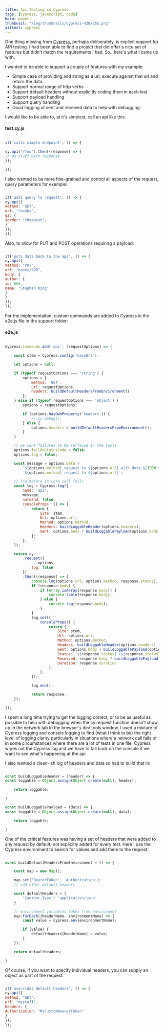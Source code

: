 ```yaml
---
title: Api Testing in Cypress
tags: [cypress, javascript, code]
hero: power
thumbnail: "/img/thumbnails/cypress-420x255.png"
alttext: cypress
---
```


One thing missing from [Cypress](https://cypress.io), perhaps deliberately, is explicit support for API testing. I had been able to find a project that
did offer a nice set of features but didn't match the requirements I had. So...here's what I came up with.

I wanted to be able to support a couple of features with my example:

- Simple case of providing and string as a url, execute against that url and return the data.
- Support normal range of http verbs
- Support default headers without explicitly coding them in each test
- Support payload handling
- Support query handling
- Good logging of sent and received data to help with debugging

I would like to be able to, at it's simplest, call an api like this:

#### test.cy.js

```javascript

it('calls simple endpoint', () => {

cy.api("/foo").then((response) => {
// do stuff with response
});

});

```

I also wanted to be more fine-grained and control all aspects of the request, query parameters for example:

```javascript

it('adds query to request', () => {
cy.api({
method: "GET",
url: "/books",
qs: {
$order: "cheapest",
}
});
});

```

Also, to allow for PUT and POST operations requiring a payload:

```javascript

it('puts data back to the api', () => {
cy.api({
method: "PUT",
url: "books/999",
body: {
author: {
id: 666,
name: 'Stephen King'
}
}
});
});

```

For the implementation, custom commands are added to Cypress in the e2e.js file in the support folder:

#### e2e.js

```javascript

Cypress.Commands.add('api', (requestOptions) => {

    const stem = Cypress.config('baseUrl');

    let options = null;

    if (typeof requestOptions === 'string') {
        options = {
            method: 'GET',
            url: requestOptions,
            headers: buildDefaultHeadersFromEnvironment()
        };
    } else if (typeof requestOptions === 'object') {
        options = requestOptions;

        if (options.hasOwnProperty('headers')) {
            // cy.debug();
        } else {
            options.headers = buildDefaultHeadersFromEnvironment();
        }
    }

    // we want failures to be surfaced in the tests
    options.failOnStatusCode = false;
    options.log = false;

    const message = options.data ?
        `${options.method} request to ${options.url} with data ${JSON.stringify(options.data, null, 2)}` :
        `${options.method} request to ${options.url}`;

    // log before in case call fails
    const log = Cypress.log({
        name: 'api',
        message,
        autoEnd: false,
        consoleProps: () => {
            return {
                Site: stem,
                Url: options.url,
                Method: options.method,
                Headers: buildLoggableHeader(options.headers),
                Sent: options.body ? buildLoggablePayload(options.body) : undefined
            };
        },
    });

    return cy
        .request({
            ...options,
            log: false
        })
        .then((response) => {
            console.log(options.url, options.method, response.status);
            if (response.body) {
                if (Array.isArray(response.body)) {
                    console.table(response.body);
                } else {
                    console.log(response.body);
                }
            }
            log.set({
                consoleProps() {
                    return {
                        Site: stem,
                        Url: options.url,
                        Method: options.method,
                        Headers: buildLoggableHeader(options.headers),
                        Sent: options.body ? buildLoggablePayload(options.body) : undefined,
                        Status: `${response.status} (${response.statusText})`,
                        Received: response.body ? buildLoggablePayload(response.body) : undefined,
                        Duration: response.duration
                    };
                },
            });

            log.end();

            return response;
    });

});

```

I spent a long time trying to get the logging correct, or to be as useful as possible to help
with debugging when the cy.request function doesn't show up in the network tab in the browser's dev tools window. I used
a mixture of Cypress logging and console logging to find (what I think to be) the right level of logging clarity
particularly in situations where a network call fails or in some circumstances where there are a lot of
tests in one file, Cypress wipes out the Cypress log and we have to fall back on the console if we want to see
what's happening at the api.

I also wanted a clean-ish log of headers and data so had to build that in:

```javascript

const buildLoggableHeader = (header) => {
const loggable = Object.assign(Object.create(null), header);

    return loggable;

}

const buildLoggablePayload = (data) => {
const loggable = Object.assign(Object.create(null), data);

    return loggable;

}

```

One of the critical features was having a set of headers that were added to any request by default, not explicitly added
for every test. Here I use the Cypress environment to search for values and add them to the request:

```javascript

const buildDefaultHeadersFromEnvironment = () => {

    const map = new Map();

    map.set('BearerToken', 'Authorization');
    // add other default headers

    const defaultHeaders = {
        'Content-Type': 'application/json'
    }

    // environment variables taken from environment
    map.forEach((headerName, environmentName) => {
        const value = Cypress.env(environmentName);

        if (value) {
            defaultHeaders[headerName] = value;
        }
    });

    return defaultHeaders;

}

```

Of course, if you want to specify individual headers, you can supply an object as part of the request:

```javascript

it('overrides default headers', () => {
cy.api({
method: "GET",
url: "mystuff",
headers: {
Authorization: "MyCustomBearerToken"
}
});
});

```
